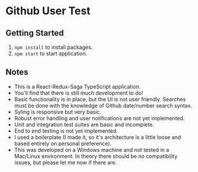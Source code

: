 # Github User Test

## Getting Started

1) `npm install` to install packages.
2) `npm start` to start application.

## Notes

* This is a React-Redux-Saga TypeScript application.
* You'll find that there is still much development to do!
* Basic functionality is in place, but the UI is not user friendly. Searches must be done with the knowledge of Github date/number search syntax.
* Syling is responsive but very basic.
* Robust error handling and user notifications are not yet implemented.
* Unit and integration test suites are basic and incomplete.
* End to end testing is not yet implemented.
* I used a boilerplate (I made it, so it's architecture is a little loose and based entirely on personal preference).
* This was developed on a Windows machine and not tested in a Mac/Linux environment. In theory there should be no compatibility issues, but please let me now if there are.
